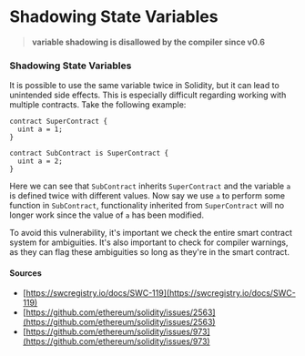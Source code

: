 # Shadowing State Variables

> **variable shadowing is disallowed by the compiler since v0.6**

### Shadowing State Variables

It is possible to use the same variable twice in Solidity, but it can lead to unintended side effects. This is especially difficult regarding working with multiple contracts. Take the following example:

```
contract SuperContract {
  uint a = 1;
}

contract SubContract is SuperContract {
  uint a = 2;
}
```

Here we can see that `SubContract` inherits `SuperContract` and the variable `a` is defined twice with different values. Now say we use `a` to perform some function in `SubContract`, functionality inherited from `SuperContract` will no longer work since the value of `a` has been modified.

To avoid this vulnerability, it's important we check the entire smart contract system for ambiguities. It's also important to check for compiler warnings, as they can flag these ambiguities so long as they're in the smart contract.

#### Sources

* [https://swcregistry.io/docs/SWC-119](https://swcregistry.io/docs/SWC-119)
* [https://github.com/ethereum/solidity/issues/2563](https://github.com/ethereum/solidity/issues/2563)
* [https://github.com/ethereum/solidity/issues/973](https://github.com/ethereum/solidity/issues/973)
